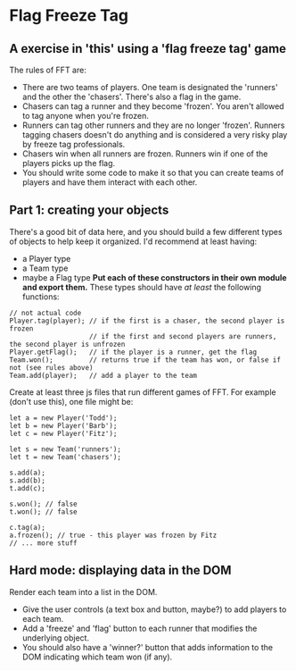 # Flag Freeze Tag
## A exercise in 'this' using a 'flag freeze tag' game

The rules of FFT are:

* There are two teams of players. One team is designated the 'runners' and the other the 'chasers'. There's also a flag in the game.
* Chasers can tag a runner and they become 'frozen'. You aren't allowed to tag anyone when you're frozen.
* Runners can tag other runners and they are no longer 'frozen'. Runners tagging chasers doesn't do anything and is considered a very risky play by freeze tag professionals.
* Chasers win when all runners are frozen. Runners win if one of the players picks up the flag.
* You should write some code to make it so that you can create teams of players and have them interact with each other.

## Part 1: creating your objects

There's a good bit of data here, and you should build a few different types of objects to help keep it organized. I'd recommend at least having:

* a Player type
* a Team type
* maybe a Flag type
**Put each of these constructors in their own module and export them.** These types should have *at least* the following functions:

```
// not actual code
Player.tag(player); // if the first is a chaser, the second player is frozen
                    // if the first and second players are runners, the second player is unfrozen
Player.getFlag();   // if the player is a runner, get the flag
Team.won();         // returns true if the team has won, or false if not (see rules above)
Team.add(player);   // add a player to the team
```

Create at least three js files that run different games of FFT. For example (don't use this), one file might be:

```
let a = new Player('Todd');
let b = new Player('Barb');
let c = new Player('Fitz');

let s = new Team('runners');
let t = new Team('chasers');

s.add(a);
s.add(b);
t.add(c);

s.won(); // false
t.won(); // false

c.tag(a);
a.frozen(); // true - this player was frozen by Fitz
// ... more stuff
```

## Hard mode: displaying data in the DOM

Render each team into a list in the DOM.

* Give the user controls (a text box and button, maybe?) to add players to each team.
* Add a 'freeze' and 'flag' button to each runner that modifies the underlying object.
* You should also have a 'winner?' button that adds information to the DOM indicating which team won (if any).
